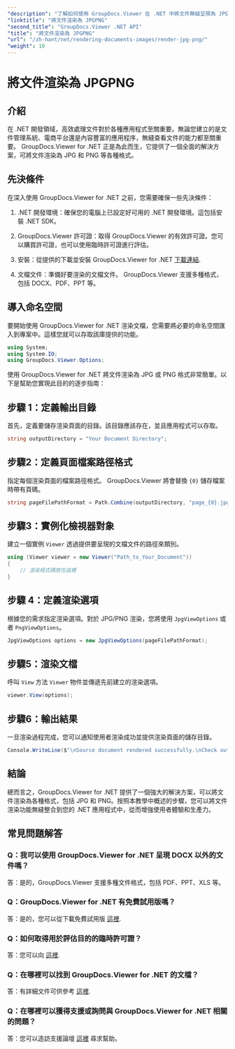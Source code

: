 ```yaml
---
"description": "了解如何使用 GroupDocs.Viewer 在 .NET 中將文件無縫呈現為 JPG/PNG，以增強使用者體驗和工作效率。"
"linktitle": "將文件渲染為 JPGPNG"
"second_title": "GroupDocs.Viewer .NET API"
"title": "將文件渲染為 JPGPNG"
"url": "/zh-hant/net/rendering-documents-images/render-jpg-png/"
"weight": 10
---
```


# 將文件渲染為 JPGPNG

## 介紹

在 .NET 開發領域，高效處理文件對於各種應用程式至關重要。無論您建立的是文件管理系統、電商平台還是內容豐富的應用程序，無縫查看文件的能力都至關重要。 GroupDocs.Viewer for .NET 正是為此而生，它提供了一個全面的解決方案，可將文件渲染為 JPG 和 PNG 等各種格式。

## 先決條件

在深入使用 GroupDocs.Viewer for .NET 之前，您需要確保一些先決條件：

1. .NET 開發環境：確保您的電腦上已設定好可用的 .NET 開發環境。這包括安裝 .NET SDK。

2. GroupDocs.Viewer 許可證：取得 GroupDocs.Viewer 的有效許可證。您可以購買許可證，也可以使用臨時許可證進行評估。

3. 安裝：從提供的下載並安裝 GroupDocs.Viewer for .NET [下載連結](https://releases。groupdocs.com/viewer/net/).

4. 文檔文件：準備好要渲染的文檔文件。 GroupDocs.Viewer 支援多種格式，包括 DOCX、PDF、PPT 等。

## 導入命名空間

要開始使用 GroupDocs.Viewer for .NET 渲染文檔，您需要將必要的命名空間匯入到專案中。這樣您就可以存取該庫提供的功能。

```csharp
using System;
using System.IO;
using GroupDocs.Viewer.Options;
```

使用 GroupDocs.Viewer for .NET 將文件渲染為 JPG 或 PNG 格式非常簡單。以下是幫助您實現此目的的逐步指南：

## 步驟 1：定義輸出目錄

首先，定義要儲存渲染頁面的目錄。該目錄應該存在，並且應用程式可以存取。

```csharp
string outputDirectory = "Your Document Directory";
```

## 步驟2：定義頁面檔案路徑格式

指定每個渲染頁面的檔案路徑格式。 GroupDocs.Viewer 將會替換 `{0}` 儲存檔案時帶有頁碼。

```csharp
string pageFilePathFormat = Path.Combine(outputDirectory, "page_{0}.jpg");
```

## 步驟3：實例化檢視器對象

建立一個實例 `Viewer` 透過提供要呈現的文檔文件的路徑來類別。

```csharp
using (Viewer viewer = new Viewer("Path_to_Your_Document"))
{
    // 渲染程式碼放在這裡
}
```

## 步驟 4：定義渲染選項

根據您的需求指定渲染選項。對於 JPG/PNG 渲染，您將使用 `JpgViewOptions` 或者 `PngViewOptions`。

```csharp
JpgViewOptions options = new JpgViewOptions(pageFilePathFormat);
```

## 步驟5：渲染文檔

呼叫 `View` 方法 `Viewer` 物件並傳遞先前建立的渲染選項。

```csharp
viewer.View(options);
```

## 步驟6：輸出結果

一旦渲染過程完成，您可以通知使用者渲染成功並提供渲染頁面的儲存目錄。

```csharp
Console.WriteLine($"\nSource document rendered successfully.\nCheck output in {outputDirectory}.");
```

## 結論

總而言之，GroupDocs.Viewer for .NET 提供了一個強大的解決方案，可以將文件渲染為各種格式，包括 JPG 和 PNG。按照本教學中概述的步驟，您可以將文件渲染功能無縫整合到您的 .NET 應用程式中，從而增強使用者體驗和生產力。

## 常見問題解答

### Q：我可以使用 GroupDocs.Viewer for .NET 呈現 DOCX 以外的文件嗎？

答：是的，GroupDocs.Viewer 支援多種文件格式，包括 PDF、PPT、XLS 等。

### Q：GroupDocs.Viewer for .NET 有免費試用版嗎？

答：是的，您可以從下載免費試用版 [這裡](https://releases。groupdocs.com/).

### Q：如何取得用於評估目的的臨時許可證？

答：您可以向 [這裡](https://purchase。groupdocs.com/temporary-license/).

### Q：在哪裡可以找到 GroupDocs.Viewer for .NET 的文檔？

答：有詳細文件可供參考 [這裡](https://tutorials。groupdocs.com/viewer/net/).

### Q：在哪裡可以獲得支援或詢問與 GroupDocs.Viewer for .NET 相關的問題？

答：您可以造訪支援論壇 [這裡](https://forum.groupdocs.com/c/viewer/9) 尋求幫助。